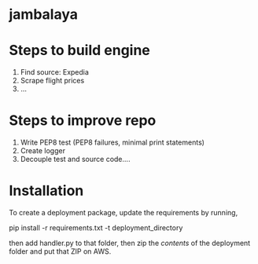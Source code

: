 # jambalaya

# Steps to build engine
1. Find source: Expedia
2. Scrape flight prices
3. ...

# Steps to improve repo
1. Write PEP8 test (PEP8 failures, minimal print statements)
2. Create logger
3. Decouple test and source code....


# Installation
To create a deployment package, update the requirements by running,

pip install -r requirements.txt -t deployment_directory

then add handler.py to that folder, then zip the *contents* of the deployment folder and put that ZIP on AWS.